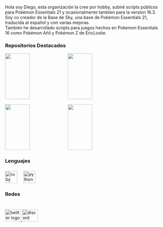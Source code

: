 <p align="left">Hola soy Diego, esta organización la cree por hobby, subiré scripts públicos para Pokémon Essentials 21 y ocasionalmente tambien para la version 16.3.<br>Soy co creador de la Base de Sky, una base de Pokémon Essentials 21, traducida al español y con varias mejoras.<br>También he desarrollado scripts para juegos hechos en Pokemon Essentials 16 como Pokémon Añil y Pokémon Z de EricLostie.</p>

###
<h3 align="left">Repositorios Destacados</h3>
<div align="left">
  <p>
    <a href="https://github.com/SkyFangames/La-Base-de-Sky" target="_blank"><img height="150" width="40%" src="https://gh-card.dev/repos/SkyFangames/La-Base-de-Sky.svg"  /></a>
    <a href="https://github.com/Pokemon-Fan-Games/ModoRandom" target="_blank"><img height="150" width="40%" src="https://gh-card.dev/repos/Pokemon-Fan-Games/ModoRandom.svg"  /></a>
  </p>
  <p>
    <a href="https://github.com/Pokemon-Fan-Games/PokemonEssentialsGameUpdater" target="_blank"><img height="150" width="40%" src="https://gh-card.dev/repos/Pokemon-Fan-Games/PokemonEssentialsGameUpdater.svg"  /></a>
    <a href="https://github.com/Pokemon-Fan-Games/Modo-Monotype" target="_blank"><img height="150" width="40%" src="https://gh-card.dev/repos/Pokemon-Fan-Games/Modo-Monotype.svg"  /></a>
  </p>
</div>


###

<h3 align="left">Lenguajes</h3>

###

<div align="left">
  <img src="https://cdn.jsdelivr.net/gh/devicons/devicon/icons/ruby/ruby-original.svg" height="40" alt="ruby logo"  />
  <img width="12" />
  <img src="https://cdn.jsdelivr.net/gh/devicons/devicon/icons/python/python-original.svg" height="40" alt="python logo"  />
</div>

###

<h3 align="left">Redes</h3>

###

<br clear="both">

<div align="left">
  <a href="https://twitter.com/dpertierra" target="_blank">
    <img src="https://raw.githubusercontent.com/maurodesouza/profile-readme-generator/master/src/assets/icons/social/twitter/default.svg" width="52" height="40" alt="twitter logo"  />
  </a>
  <a href="https://discord.com/users/dpertierra" target="_blank">
    <img src="https://raw.githubusercontent.com/maurodesouza/profile-readme-generator/master/src/assets/icons/social/discord/default.svg" width="52" height="40" alt="discord logo"  />
  </a>
</div>

###

###
